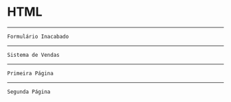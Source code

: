 # HTML

------------------------------------------------

    Formulário Inacabado
    

------------------------------------------------

    Sistema de Vendas
    

------------------------------------------------

    Primeira Página
    
    
------------------------------------------------

    Segunda Página
